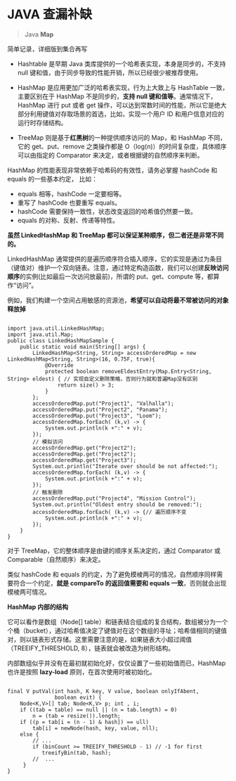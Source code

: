 # JAVA 查漏补缺


> Java  **Map**

简单记录，详细版到集合再写

- Hashtable 是早期 Java 类库提供的一个哈希表实现，本身是同步的，不支持 null 键和值，由于同步导致的性能开销，所以已经很少被推荐使用。

- HashMap 是应用更加广泛的哈希表实现，行为上大致上与 HashTable 一致，主要区别在于 HashMap 不是同步的，**支持 null 键和值等**。通常情况下，HashMap 进行 put 或者 get 操作，可以达到常数时间的性能，所以它是绝大部分利用键值对存取场景的首选，比如，实现一个用户 ID 和用户信息对应的运行时存储结构。

- TreeMap 则是基于**红黑树**的一种提供顺序访问的 Map，和 HashMap 不同，它的 get、put、remove 之类操作都是 O（log(n)）的时间复杂度，具体顺序可以由指定的 Comparator 来决定，或者根据键的自然顺序来判断。


HashMap 的性能表现非常依赖于哈希码的有效性，请务必掌握 hashCode 和 equals 的一些基本约定，
比如：
- equals 相等，hashCode 一定要相等。
- 重写了 hashCode 也要重写 equals。
- hashCode 需要保持一致性，状态改变返回的哈希值仍然要一致。
- equals 的对称、反射、传递等特性。

**虽然 LinkedHashMap 和 TreeMap 都可以保证某种顺序，但二者还是非常不同的。**

LinkedHashMap 通常提供的是遍历顺序符合插入顺序，它的实现是通过为条目（键值对）维护一个双向链表。注意，通过特定构造函数，我们可以创建**反映访问顺序**的实例(比如最后一次访问放最前)，所谓的 put、get、compute 等，都算作“访问”。

例如，我们构建一个空间占用敏感的资源池，**希望可以自动将最不常被访问的对象释放掉**

```

import java.util.LinkedHashMap;
import java.util.Map;  
public class LinkedHashMapSample {
    public static void main(String[] args) {
        LinkedHashMap<String, String> accessOrderedMap = new LinkedHashMap<String, String>(16, 0.75F, true){
            @Override
            protected boolean removeEldestEntry(Map.Entry<String, String> eldest) { // 实现自定义删除策略，否则行为就和普遍Map没有区别
                return size() > 3;
            }
        };
        accessOrderedMap.put("Project1", "Valhalla");
        accessOrderedMap.put("Project2", "Panama");
        accessOrderedMap.put("Project3", "Loom");
        accessOrderedMap.forEach( (k,v) -> {
            System.out.println(k +":" + v);
        });
        // 模拟访问
        accessOrderedMap.get("Project2");
        accessOrderedMap.get("Project2");
        accessOrderedMap.get("Project3");
        System.out.println("Iterate over should be not affected:");
        accessOrderedMap.forEach( (k,v) -> {
            System.out.println(k +":" + v);
        });
        // 触发删除
        accessOrderedMap.put("Project4", "Mission Control");
        System.out.println("Oldest entry should be removed:");
        accessOrderedMap.forEach( (k,v) -> {// 遍历顺序不变
            System.out.println(k +":" + v);
        });
    }
}

```

对于 TreeMap，它的整体顺序是由键的顺序关系决定的，通过 Comparator 或 Comparable（自然顺序）来决定。

类似 hashCode 和 equals 的约定，为了避免模棱两可的情况，自然顺序同样需要符合一个约定，**就是 compareTo 的返回值需要和 equals 一致**，否则就会出现模棱两可情况。

**HashMap 内部的结构**

它可以看作是数组（Node[] table）和链表结合组成的复合结构，数组被分为一个个桶（bucket），通过哈希值决定了键值对在这个数组的寻址；哈希值相同的键值对，则以链表形式存储。这里需要注意的是，如果链表大小超过阈值（TREEIFY_THRESHOLD, 8），链表就会被改造为树形结构。

内部数组似乎并没有在最初就初始化好，仅仅设置了一些初始值而已，HashMap 也许是按照 **lazy-load** 原则，在首次使用时被初始化。

```

final V putVal(int hash, K key, V value, boolean onlyIfAbent,
               boolean evit) {
    Node<K,V>[] tab; Node<K,V> p; int , i;
    if ((tab = table) == null || (n = tab.length) = 0)
        n = (tab = resize()).length;
    if ((p = tab[i = (n - 1) & hash]) == ull)
        tab[i] = newNode(hash, key, value, nll);
    else {
        // ...
        if (binCount >= TREEIFY_THRESHOLD - 1) // -1 for first
           treeifyBin(tab, hash);
        //  ...
     }
}

```
